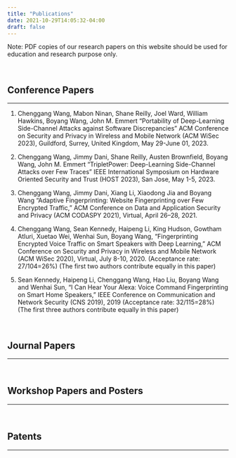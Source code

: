 ```yaml
---
title: "Publications"
date: 2021-10-29T14:05:32-04:00
draft: false
---
```



Note: PDF copies of our research papers on this website should be used for education and research purpose only.

&nbsp;


## Conference Papers
----------------------------------------
1. Chenggang Wang, Mabon Ninan, Shane Reilly, Joel Ward, William Hawkins, Boyang Wang, John M. Emmert
“Portability of Deep-Learning Side-Channel Attacks against Software Discrepancies”
ACM Conference on Security and Privacy in Wireless and Mobile Network (ACM WiSec 2023), Guildford, Surrey, United Kingdom, May 29-June 01, 2023.

2. Chenggang Wang, Jimmy Dani, Shane Reilly, Austen Brownfield, Boyang Wang, John M. Emmert
“TripletPower: Deep-Learning Side-Channel Attacks over Few Traces”
IEEE International Symposium on Hardware Oriented Security and Trust (HOST 2023), San Jose, May 1-5, 2023.

3. Chenggang Wang, Jimmy Dani, Xiang Li, Xiaodong Jia and Boyang Wang
“Adaptive Fingerprinting: Website Fingerprinting over Few Encrypted Traffic,”
ACM Conference on Data and Application Security and Privacy (ACM CODASPY 2021), Virtual, April 26–28, 2021.

4. Chenggang Wang, Sean Kennedy, Haipeng Li, King Hudson, Gowtham Atluri, Xuetao Wei, Wenhai Sun, Boyang Wang,
“Fingerprinting Encrypted Voice Traffic on Smart Speakers with Deep Learning,”
ACM Conference on Security and Privacy in Wireless and Mobile Network (ACM WiSec 2020), Virtual, July 8-10, 2020. (Acceptance rate: 27/104=26%) (The first two authors contribute equally in this paper)

5. Sean Kennedy, Haipeng Li, Chenggang Wang, Hao Liu, Boyang Wang and Wenhai Sun,
“I Can Hear Your Alexa: Voice Command Fingerprinting on Smart Home Speakers,”
IEEE Conference on Communication and Network Security (CNS 2019), 2019 (Acceptance rate: 32/115=28%) (The first three authors contribute equally in this paper)


&nbsp;


## Journal Papers
----------------------------------------


&nbsp;


## Workshop Papers and Posters
----------------------------------------


&nbsp;


## Patents
----------------------------------------

